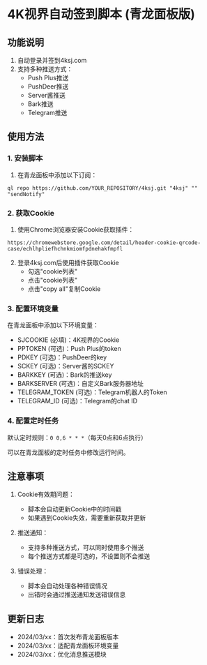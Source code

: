 # 4K视界自动签到脚本 (青龙面板版)

## 功能说明

1. 自动登录并签到4ksj.com
2. 支持多种推送方式：
   - Push Plus推送
   - PushDeer推送
   - Server酱推送
   - Bark推送
   - Telegram推送

## 使用方法

### 1. 安装脚本

1. 在青龙面板中添加以下订阅：
```
ql repo https://github.com/YOUR_REPOSITORY/4ksj.git "4ksj" "" "sendNotify"
```

### 2. 获取Cookie

1. 使用Chrome浏览器安装Cookie获取插件：
```
https://chromewebstore.google.com/detail/header-cookie-qrcode-case/echlhpliefhchnkmiomfpdnehakfmpfl
```

2. 登录4ksj.com后使用插件获取Cookie
   - 勾选"cookie列表"
   - 点击"cookie列表"
   - 点击"copy all"复制Cookie

### 3. 配置环境变量

在青龙面板中添加以下环境变量：

- SJCOOKIE (必填)：4K视界的Cookie
- PPTOKEN (可选)：Push Plus的token
- PDKEY (可选)：PushDeer的key
- SCKEY (可选)：Server酱的SCKEY
- BARKKEY (可选)：Bark的推送key
- BARKSERVER (可选)：自定义Bark服务器地址
- TELEGRAM_TOKEN (可选)：Telegram机器人的Token
- TELEGRAM_ID (可选)：Telegram的chat ID

### 4. 配置定时任务

默认定时规则：`0 0,6 * * *`（每天0点和6点执行）

可以在青龙面板的定时任务中修改运行时间。

## 注意事项

1. Cookie有效期问题：
   - 脚本会自动更新Cookie中的时间戳
   - 如果遇到Cookie失效，需要重新获取并更新

2. 推送通知：
   - 支持多种推送方式，可以同时使用多个推送
   - 每个推送方式都是可选的，不设置则不会推送

3. 错误处理：
   - 脚本会自动处理各种错误情况
   - 出错时会通过推送通知发送错误信息

## 更新日志

- 2024/03/xx：首次发布青龙面板版本
- 2024/03/xx：适配青龙面板环境变量
- 2024/03/xx：优化消息推送模块 
